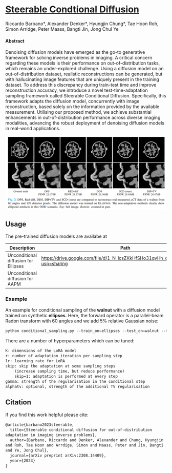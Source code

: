 # [Steerable Condtional Diffusion](https://arxiv.org/abs/2308.14409) 

Riccardo Barbano*, Alexander Denker*, Hyungjin Chung*, Tae Hoon Roh, Simon Arridge, Peter Maass, Bangti Jin, Jong Chul Ye


#### Abstract

Denoising diffusion models have emerged as the go-to generative framework for solving inverse problems in imaging. A critical concern regarding these models is their performance on out-of-distribution tasks, which remains an under-explored challenge. Using a diffusion model on an out-of-distribution dataset, realistic reconstructions can be generated, but with hallucinating image features that are uniquely present in the training dataset. To address this discrepancy during train-test time and improve reconstruction accuracy, we introduce a novel test-time-adaptation sampling framework called Steerable Conditional Diffusion. Specifically, this framework adapts the diffusion model, concurrently with image reconstruction, based solely on the information provided by the available measurement. Utilising our proposed method, we achieve substantial enhancements in out-of-distribution performance across diverse imaging modalities, advancing the robust deployment of denoising diffusion models in real-world applications. 


![Comparison](example_imgs/ComparisonWalnut.png)

## Usage

The pre-trained diffusion models are availabe at 

| Description                          | Path |
|--------------------------------------|------|
| Unconditional diffusion for Ellipses | https://drive.google.com/file/d/1_N_lcsZKkHfSHo31qvHh_c8AwgshGobJ/view?usp=sharing     |
| Unconditional diffusion for AAPM     |      |


### Example 

An example for conditional sampling of the **walnut** with a diffusion model trained on synthetic **ellipses**. Here, the forward operator is a parallel-beam Radon transform with 60 angles and we add 5% relative Gaussian noise:

```python
python conditional_sampling.py --train_on=ellipses --test_on=walnut --method=scd --K=16 --r=8   --lr=1e-4  --gamma=0.1  --skip=20 --num_angles=60 --noise_std=0.05 --alphatv=1e-3
```

There are a number of hyperparameters which can be tuned:
```
K: dimensions of the LoRA model 
r: number of adaptation iteration per sampling step
lr: learning rate for LoRA
skip: skip the adaptation at some sampling steps 
    (increase sampling time, but reduce performance)
    skip=1: adaptation is performed at every step
gamma: strength of the regularisation in the conditional step
alphatv: optional, strength of the additional TV regularisation
```



## Citation

If you find this work helpful please cite:

```
@article{barbano2023steerable,
  title={Steerable conditional diffusion for out-of-distribution adaptation in imaging inverse problems},
  author={Barbano, Riccardo and Denker, Alexander and Chung, Hyungjin and Roh, Tae Hoon and Arrdige, Simon and Maass, Peter and Jin, Bangti and Ye, Jong Chul},
  journal={arXiv preprint arXiv:2308.14409},
  year={2023}
}
```